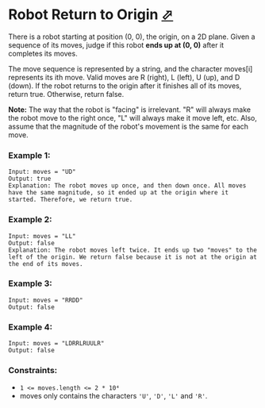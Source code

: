 # Robot Return to Origin [⬀](https://leetcode.com/problems/robot-return-to-origin/)

There is a robot starting at position (0, 0), the origin, on a 2D plane. Given a sequence of its moves, judge if this robot **ends up at (0, 0)** after it completes its moves.

The move sequence is represented by a string, and the character moves[i] represents its ith move. Valid moves are R (right), L (left), U (up), and D (down). If the robot returns to the origin after it finishes all of its moves, return true. Otherwise, return false.

**Note:** The way that the robot is "facing" is irrelevant. "R" will always make the robot move to the right once, "L" will always make it move left, etc. Also, assume that the magnitude of the robot's movement is the same for each move.

 
### Example 1:
```
Input: moves = "UD"
Output: true
Explanation: The robot moves up once, and then down once. All moves have the same magnitude, so it ended up at the origin where it started. Therefore, we return true.
```

### Example 2:
```
Input: moves = "LL"
Output: false
Explanation: The robot moves left twice. It ends up two "moves" to the left of the origin. We return false because it is not at the origin at the end of its moves.
```

### Example 3:
```
Input: moves = "RRDD"
Output: false
```

### Example 4:
```
Input: moves = "LDRRLRUULR"
Output: false
```

### Constraints:

- `1 <= moves.length <= 2 * 10⁴`
- moves only contains the characters `'U'`, `'D'`, `'L'` and `'R'`.
